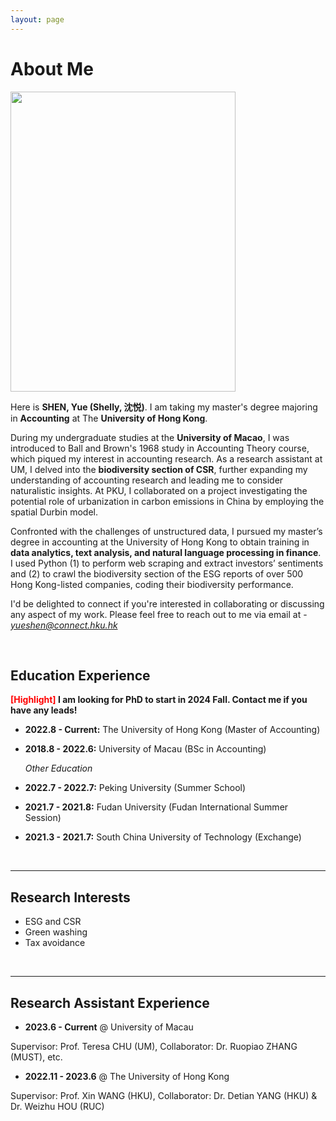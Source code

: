 ```yaml
---
layout: page
---
```


# About Me

<img src="https://shenyue0324.github.io/yueshen.jpg.jpg" class="floatpic" width="360" height="480">

Here is **SHEN, Yue (Shelly, 沈悦)**. I am taking my master's degree majoring in **Accounting** at The **University of Hong Kong**. 


During my undergraduate studies at the **University of Macao**, I was introduced to Ball and Brown's 1968 study in Accounting Theory course, which piqued my interest in accounting research. As a research assistant at UM, I delved into the **biodiversity section of CSR**, further expanding my understanding of accounting research and leading me to consider naturalistic insights. At PKU, I collaborated on a project investigating the potential role of urbanization in carbon emissions in China by employing the spatial Durbin model. 


Confronted with the challenges of unstructured data, I pursued my master’s degree in accounting at the University of Hong Kong to obtain training in **data analytics, text analysis, and natural language processing in finance**. I used Python (1) to perform web scraping and extract investors’ sentiments and (2) to crawl the biodiversity section of the ESG reports of over 500 Hong Kong-listed companies, coding their biodiversity performance.


I'd be delighted to connect if you're interested in collaborating or discussing any aspect of my work. Please feel free to reach out to me via email at - *yueshen@connect.hku.hk*

<br>

## Education Experience

**<font color='red'>[Highlight]</font> I am looking for PhD to start in 2024 Fall. Contact me if you have any leads!**

- **2022.8 - Current:** The University of Hong Kong (Master of Accounting)
- **2018.8 - 2022.6:** University of Macau (BSc in Accounting)


  *Other Education*
- **2022.7 - 2022.7:** Peking University (Summer School)
- **2021.7 - 2021.8:** Fudan University (Fudan International Summer Session)
- **2021.3 - 2021.7:** South China University of Technology (Exchange)

<br>

---

## Research Interests

- ESG and CSR
- Green washing
- Tax avoidance

<br>

---

## Research Assistant Experience

- **2023.6 - Current** @ University of Macau

 Supervisor: Prof. Teresa CHU (UM), Collaborator: Dr. Ruopiao ZHANG (MUST), etc.
  
- **2022.11 - 2023.6** @ The University of Hong Kong

 Supervisor: Prof. Xin WANG (HKU), Collaborator: Dr. Detian YANG (HKU) & Dr. Weizhu HOU (RUC)


  
<br>
